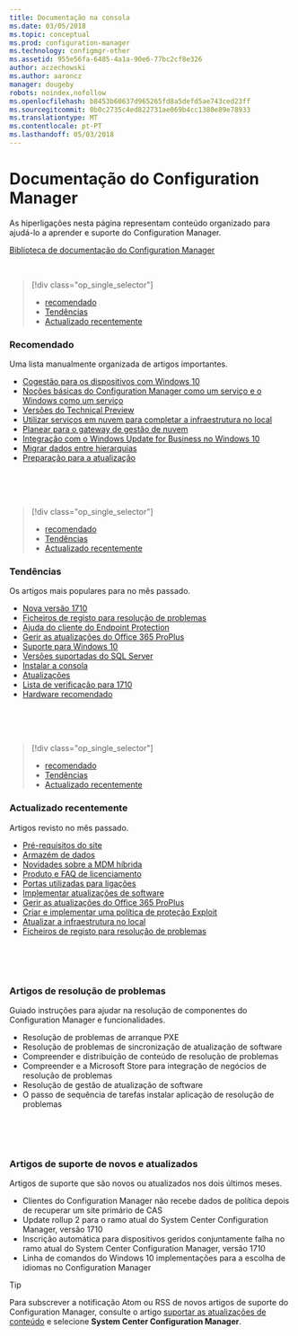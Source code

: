 ```yaml
---
title: Documentação na consola
ms.date: 03/05/2018
ms.topic: conceptual
ms.prod: configuration-manager
ms.technology: configmgr-other
ms.assetid: 955e56fa-6485-4a1a-90e6-77bc2cf8e326
author: aczechowski
ms.author: aaroncz
manager: dougeby
robots: noindex,nofollow
ms.openlocfilehash: b8453b60637d965265fd8a5defd5ae743ced23ff
ms.sourcegitcommit: 0b0c2735c4ed822731ae069b4cc1380e89e78933
ms.translationtype: MT
ms.contentlocale: pt-PT
ms.lasthandoff: 05/03/2018
---
```

<!-- 
TFS 1357546
This page displays in-console, under the Support workspace, Documentation node. 
-->


# <a name="configuration-manager-documentation"></a>Documentação do Configuration Manager
As hiperligações nesta página representam conteúdo organizado para ajudá-lo a aprender e suporte do Configuration Manager. 

[Biblioteca de documentação do Configuration Manager](https://docs.microsoft.com/sccm)


</br>

<a name="bkmk_recommend"></a>  

> [!div class="op_single_selector"]
> - [recomendado](#bkmk_recommend)
> - [Tendências](#bkmk_trend)
> - [Actualizado recentemente](#bkmk_update)

### <a name="recommended"></a>Recomendado 
Uma lista manualmente organizada de artigos importantes.

- [Cogestão para os dispositivos com Windows 10](/sccm/core/clients/manage/co-management-overview)
- [Noções básicas do Configuration Manager como um serviço e o Windows como um serviço](/sccm/core/understand/configuration-manager-and-windows-as-service)
- [Versões do Technical Preview](/sccm/core/get-started/technical-preview)
- [Utilizar serviços em nuvem para completar a infraestrutura no local](/sccm/core/understand/use-cloud-services)
- [Planear para o gateway de gestão de nuvem](/sccm/core/clients/manage/plan-cloud-management-gateway)
- [Integração com o Windows Update for Business no Windows 10](/sccm/sum/deploy-use/integrate-windows-update-for-business-windows-10)
- [Migrar dados entre hierarquias](/sccm/core/migration/migrate-data-between-hierarchies)
- [Preparação para a atualização](/sccm/core/clients/manage/upgrade/upgrade-analytics)


</br>

</br>

</br>

<a name="bkmk_trend"></a>  

> [!div class="op_single_selector"]
> - [recomendado](#bkmk_recommend)
> - [Tendências](#bkmk_trend)
> - [Actualizado recentemente](#bkmk_update)

### <a name="trending"></a>Tendências
Os artigos mais populares para no mês passado.

- [Nova versão 1710](/sccm/core/plan-design/changes/whats-new-in-version-1710)
- [Ficheiros de registo para resolução de problemas](/sccm/core/plan-design/hierarchy/log-files)
- [Ajuda do cliente do Endpoint Protection](/sccm/protect/deploy-use/endpoint-protection-client-help)
- [Gerir as atualizações do Office 365 ProPlus](/sccm/sum/deploy-use/manage-office-365-proplus-updates)
- [Suporte para Windows 10](/sccm/core/plan-design/configs/support-for-windows-10)
- [Versões suportadas do SQL Server](/sccm/core/plan-design/configs/support-for-sql-server-versions)
- [Instalar a consola](/sccm/core/servers/deploy/install/install-consoles)
- [Atualizações](/sccm/core/servers/manage/updates)
- [Lista de verificação para 1710](/sccm/core/servers/manage/checklist-for-installing-update-1710)
- [Hardware recomendado](/sccm/core/plan-design/configs/recommended-hardware)


</br>

</br>

</br>

<a name="bkmk_update"></a>  

> [!div class="op_single_selector"]
> - [recomendado](#bkmk_recommend)
> - [Tendências](#bkmk_trend)
> - [Actualizado recentemente](#bkmk_update)

### <a name="recently-updated"></a>Actualizado recentemente
Artigos revisto no mês passado.

- [Pré-requisitos do site](/sccm/core/plan-design/configs/site-and-site-system-prerequisites)
- [Armazém de dados](/sccm/core/servers/manage/data-warehouse)
- [Novidades sobre a MDM híbrida](/sccm/mdm/understand/whats-new-in-hybrid-mobile-device-management)
- [Produto e FAQ de licenciamento](/sccm/core/understand/product-and-licensing-faq)
- [Portas utilizadas para ligações](/sccm/core/plan-design/hierarchy/ports)
- [Implementar atualizações de software](/sccm/sum/deploy-use/deploy-software-updates)
- [Gerir as atualizações do Office 365 ProPlus](/sccm/sum/deploy-use/manage-office-365-proplus-updates)
- [Criar e implementar uma política de proteção Exploit](/sccm/protect/deploy-use/create-deploy-exploit-guard-policy)
- [Atualizar a infraestrutura no local](/sccm/core/servers/manage/upgrade-on-premises-infrastructure)
- [Ficheiros de registo para resolução de problemas](/sccm/core/plan-design/hierarchy/log-files)



</br>

</br>

</br>

### <a name="troubleshooting-articles"></a>Artigos de resolução de problemas
Guiado instruções para ajudar na resolução de componentes do Configuration Manager e funcionalidades.

- Resolução de problemas de arranque PXE  
- Resolução de problemas de sincronização de atualização de software  
- Compreender e distribuição de conteúdo de resolução de problemas  
- Compreender e a Microsoft Store para integração de negócios de resolução de problemas  
- Resolução de gestão de atualização de software  
- O passo de sequência de tarefas instalar aplicação de resolução de problemas  


</br>

</br>

</br>

### <a name="new-and-updated-support-articles"></a>Artigos de suporte de novos e atualizados
Artigos de suporte que são novos ou atualizados nos dois últimos meses.

- Clientes do Configuration Manager não recebe dados de política depois de recuperar um site primário de CAS  
- Update rollup 2 para o ramo atual do System Center Configuration Manager, versão 1710  
- Inscrição automática para dispositivos geridos conjuntamente falha no ramo atual do System Center Configuration Manager, versão 1710  
- Linha de comandos do Windows 10 implementações para a escolha de idiomas no Configuration Manager  

> [!Tip]  
> Para subscrever a notificação Atom ou RSS de novos artigos de suporte do Configuration Manager, consulte o artigo [suportar as atualizações de conteúdo](https://support.microsoft.com/help/4089498/) e selecione **System Center Configuration Manager**.  
